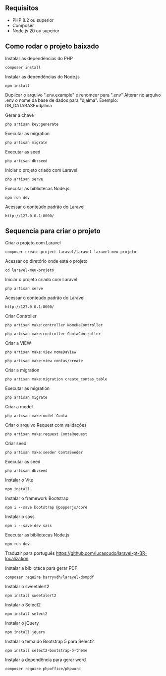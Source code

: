 ## Requisitos

- PHP 8.2 ou superior
- Composer
- Node.js 20 ou superior

## Como rodar o projeto baixado

Instalar as dependências do PHP

```
composer install
```

Instalar as dependências do Node.js

```
npm install
```

Duplicar o arquivo ".env.example" e renomear para ".env"
Alterar no arquivo .env o nome da base de dados para "djalma". Exemplo: DB_DATABASE=djalma

Gerar a chave

```
php artisan key:generate
```

Executar as migration

```
php artisan migrate
```

Executar as seed

```
php artisan db:seed
```

Iniciar o projeto criado com Laravel

```
php artisan serve
```

Executar as bibliotecas Node.js

```
npm run dev
```

Acessar o conteúdo padrão do Laravel

```
http://127.0.0.1:8000/
```

## Sequencia para criar o projeto

Criar o projeto com Laravel

```
composer create-project laravel/laravel laravel-meu-projeto
```

Acessar op diretório onde está o projeto

```
cd laravel-meu-projeto
```

Iniciar o projeto criado com Laravel

```
php artisan serve
```

Acessar o conteúdo padrão do Laravel

```
http://127.0.0.1:8000/
```

Criar Controller

```
php artisan make:controller NomeDaController
```

```
php artisan make:controller ContaController
```

Criar a VIEW

```
php artisan make:view nomeDaView
```

```
php artisan make:view contas/create
```

Criar a migration

```
php artisan make:migration create_contas_table
```

Executar as migration

```
php artisan migrate
```

Criar a model

```
php artisan make:model Conta
```

Criar o arquivo Request com validações

```
php artisan make:request ContaRequest
```

Criar seed

```
php artisan make:seeder ContaSeeder
```

Executar as seed

```
php artisan db:seed
```

Instalar o Vite

```
npm install
```

Instalar o framework Bootstrap

```
npm i --save bootstrap @popperjs/core
```

Instalar o sass

```
npm i --save-dev sass
```

Executar as bibliotecas Node.js

```
npm run dev
```

Traduzir para português
https://github.com/lucascudo/laravel-pt-BR-localization

Instalar a biblioteca para gerar PDF

```
composer require barryvdh/laravel-dompdf
```

Instalar o sweetalert2

```
npm install sweetalert2
```

Instalar o Select2

```
npm install select2
```

Instalar o jQuery

```
npm install jquery
```

Instalar o tema do Bootstrap 5 para Select2

```
npm install select2-bootstrap-5-theme
```

Instalar a dependência para gerar word

```
composer require phpoffice/phpword
```

